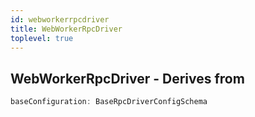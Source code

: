 ```yaml
---
id: webworkerrpcdriver
title: WebWorkerRpcDriver
toplevel: true
---
```










## WebWorkerRpcDriver - Derives from




```js
baseConfiguration: BaseRpcDriverConfigSchema
```

 
